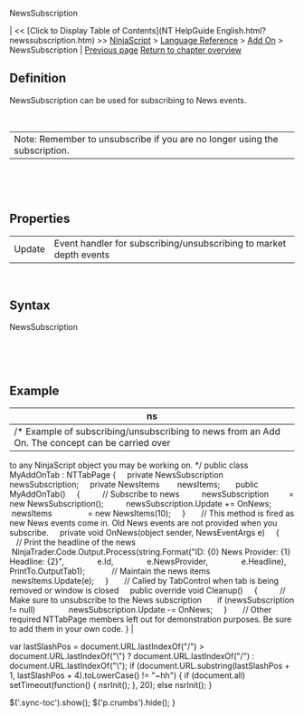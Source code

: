 ﻿










 


NewsSubscription







| &lt;&lt; [Click to Display Table of Contents](NT HelpGuide English.html?newssubscription.htm) &gt;&gt;
 [NinjaScript](ninjascript.htm) &gt; [Language Reference](language_reference_wip.htm) &gt; [Add On](add_on.htm) &gt;
NewsSubscription | [Previous page](newsitems.htm)
[Return to chapter overview](add_on.htm)










Definition
----------


NewsSubscription can be used for subscribing to News events.


 




|  |
| --- |
| Note: Remember to unsubscribe if you are no longer using the subscription. |



 


 


Properties
----------




|  |  |
| --- | --- |
| Update | Event handler for subscribing/unsubscribing to market depth events |



 


Syntax
------


NewsSubscription


 


 


Example
-------




| ns |
| --- |
| /* Example of subscribing/unsubscribing to news from an Add On. The concept can be carried over
to any NinjaScript object you may be working on. */
public class MyAddOnTab : NTTabPage
{
     private NewsSubscription newsSubscription;
     private NewsItems        newsItems;
 
     public MyAddOnTab()
     {
          // Subscribe to news
          newsSubscription         = new NewsSubscription();
          newsSubscription.Update += OnNews;
          newsItems                = new NewsItems(10);
     }
 
     // This method is fired as new News events come in. Old News events are not provided when you subscribe.
     private void OnNews(object sender, NewsEventArgs e)
     {
          // Print the headline of the news
          NinjaTrader.Code.Output.Process(string.Format("ID: {0} News Provider: {1} Headline: {2}",
               e.Id,
               e.NewsProvider,
               e.Headline), PrintTo.OutputTab1);
 
          // Maintain the news items
          newsItems.Update(e);
     }
 
     // Called by TabControl when tab is being removed or window is closed
     public override void Cleanup()
     {
          // Make sure to unsubscribe to the News subscription
        if (newsSubscription != null)
               newsSubscription.Update -= OnNews;
     }
 
     // Other required NTTabPage members left out for demonstration purposes. Be sure to add them in your own code.
} |






 
 var lastSlashPos = document.URL.lastIndexOf("/") &gt; document.URL.lastIndexOf("\\") ? document.URL.lastIndexOf("/") : document.URL.lastIndexOf("\\");
 if (document.URL.substring(lastSlashPos + 1, lastSlashPos + 4).toLowerCase() != "~hh") {
 if (document.all) setTimeout(function() {
 nsrInit();
 }, 20);
 else nsrInit();
 }
 
 
 $('.sync-toc').show();
 $('p.crumbs').hide();
 }
 
 
 



